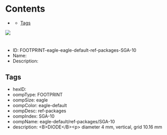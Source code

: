 



Contents
========

* [](#)
	* [Tags](#tags)
  
![][im]
# 

- ID: FOOTPRINT-eagle-eagle-default-ref-packages-SGA-10
- Name: 
- Description: 

## Tags

- hexID: 
- oompType: FOOTPRINT
- oompSize: eagle
- oompColor: eagle-default
- oompDesc: ref-packages
- oompIndex: SGA-10
- oompName: eagle-default/ref-packages/SGA-10
- description: &lt;B&gt;DIODE&lt;/B&gt;&lt;p&gt;&#xD;
diameter 4 mm, vertical, grid 10.16 mm



[im]: image.png

